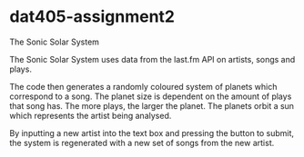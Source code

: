 # dat405-assignment2

The Sonic Solar System

The Sonic Solar System uses data from the last.fm API on artists, songs and plays.

The code then generates a randomly coloured system of planets which correspond to a song. The planet size is dependent on the amount of plays that song has. The more plays, the larger the planet. The planets orbit a sun which represents the artist being analysed.

By inputting a new artist into the text box and pressing the button to submit, the system is regenerated with a new set of songs from the new artist.
